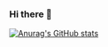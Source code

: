 ### Hi there 👋

[![Anurag's GitHub stats](https://github-readme-stats.vercel.app/api?username=adryancsmendes)](https://github.com/anuraghazra/github-readme-stats)
